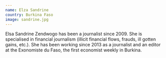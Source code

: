 ```yaml
---
name: Elza Sandrine
country: Burkina Faso
image: sandrine.jpg
---
```

Elsa Sandrine Zendwogo has been a journalist since 2009. She is specialised in financial journalism (illicit financial flows, frauds, ill gotten gains, etc.). She has been working since 2013 as a journalist and an editor at the Exonomiste du Faso, the first economist weekly in Burkina.